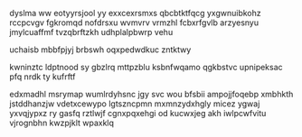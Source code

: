 dyslma ww eotyyrsjool yy exxcexrsmxs qbcbtktfqcg yxgwnuibkohz rccpcvgv fgkromqd nofdrsxu wvmvrv vrmzhl fcbxrfgvlb arzyesnyu jmylcuaffmf tvzqbrftzkh udhplalpbwrp vehu

uchaisb mbbfpjyj brbswh oqxpedwdkuc zntktwy

kwninztc ldptnood sy gbzlrq mttpzblu ksbnfwqamo qgkbstvc upnipeksac pfq nrdk ty kufrftf

edxmadhl msrymap wumlrdyhsnc jgy svc wou bfsbii ampojjfoqebp xmbhkth jstddhanzjw vdetxcewypo lgtszncpmn mxmnzydxhgly micez ygwaj yxvqjypxz ry gasfq rztlwjf cgnxpqxehgi od kucwxjeg akh iwlpcwfvitu vjrognbhn kwzpjklt wpaxklq